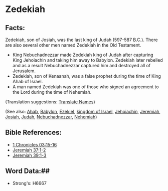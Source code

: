 # Zedekiah #

## Facts: ##

Zedekiah, son of Josiah, was the last king of Judah (597-587 B.C.). There are also several other men named Zedekiah in the Old Testament.

* King Nebuchadnezzar made Zedekiah king of Judah after capturing King Jehoiachin and taking him away to Babylon. Zedekiah later rebelled and as a result Nebuchadnezzar captured him and destroyed all of Jerusalem.
* Zedekiah, son of Kenaanah, was a false prophet during the time of King Ahab of Israel.
* A man named Zedekiah was one of those who signed an agreement to the Lord during the time of Nehemiah.

(Translation suggestions: [Translate Names](rc://en/ta/man/translate/translate-names))

(See also: [Ahab](ahab.md), [Babylon](babylon.md), [Ezekiel](ezekiel.md), [kingdom of Israel](kingdomofisrael.md), [Jehoiachin](jehoiachin.md), [Jeremiah](jeremiah.md), [Josiah](josiah.md), [Judah](kingdomofjudah.md), [Nebuchadnezzar](nebuchadnezzar.md), [Nehemiah](nehemiah.md))

## Bible References: ##

* [1 Chronicles 03:15-16](rc://en/tn/help/1ch/03/15)
* [Jeremiah 37:1-2](rc://en/tn/help/jer/37/01)
* [Jeremiah 39:1-3](rc://en/tn/help/jer/39/01)

## Word Data:##

* Strong's: H6667
